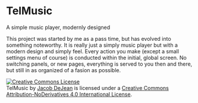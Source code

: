 # TelMusic
A simple music player, modernly designed

This project was started by me as a pass time, but has evolved into something noteworthy. It is really just a simply music
player but with a modern design and simply feel. Every action you make (except a small settings menu of course) is 
conducted within the initial, global screen. No switching panels, or new pages, everything is served to you then and there,
but still in as organized of a fasion as possible.

<a rel="license" href="http://creativecommons.org/licenses/by-nd/4.0/"><img alt="Creative Commons License" style="border-width:0" src="https://i.creativecommons.org/l/by-nd/4.0/88x31.png" /></a><br /><span xmlns:dct="http://purl.org/dc/terms/" href="http://purl.org/dc/dcmitype/InteractiveResource" property="dct:title" rel="dct:type">TelMusic</span> by <a xmlns:cc="http://creativecommons.org/ns#" href="telpathstudios.blogspot.com" property="cc:attributionName" rel="cc:attributionURL">Jacob DeJean</a> is licensed under a <a rel="license" href="http://creativecommons.org/licenses/by-nd/4.0/">Creative Commons Attribution-NoDerivatives 4.0 International License</a>.
